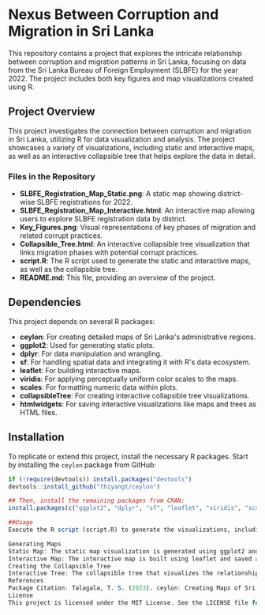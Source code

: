 # Nexus Between Corruption and Migration in Sri Lanka

This repository contains a project that explores the intricate relationship between corruption and migration patterns in Sri Lanka, focusing on data from the Sri Lanka Bureau of Foreign Employment (SLBFE) for the year 2022. The project includes both key figures and map visualizations created using R.

## Project Overview

This project investigates the connection between corruption and migration in Sri Lanka, utilizing R for data visualization and analysis. The project showcases a variety of visualizations, including static and interactive maps, as well as an interactive collapsible tree that helps explore the data in detail.

### Files in the Repository

- **SLBFE_Registration_Map_Static.png**: A static map showing district-wise SLBFE registrations for 2022.
- **SLBFE_Registration_Map_Interactive.html**: An interactive map allowing users to explore SLBFE registration data by district.
- **Key_Figures.png**: Visual representations of key phases of migration and related corrupt practices.
- **Collapsible_Tree.html**: An interactive collapsible tree visualization that links migration phases with potential corrupt practices.
- **script.R**: The R script used to generate the static and interactive maps, as well as the collapsible tree.
- **README.md**: This file, providing an overview of the project.

## Dependencies

This project depends on several R packages:

- **ceylon**: For creating detailed maps of Sri Lanka's administrative regions.
- **ggplot2**: Used for generating static plots.
- **dplyr**: For data manipulation and wrangling.
- **sf**: For handling spatial data and integrating it with R's data ecosystem.
- **leaflet**: For building interactive maps.
- **viridis**: For applying perceptually uniform color scales to the maps.
- **scales**: For formatting numeric data within plots.
- **collapsibleTree**: For creating interactive collapsible tree visualizations.
- **htmlwidgets**: For saving interactive visualizations like maps and trees as HTML files.

## Installation

To replicate or extend this project, install the necessary R packages. Start by installing the `ceylon` package from GitHub:

```r
if (!require(devtools)) install.packages("devtools")
devtools::install_github("thiyangt/ceylon")

## Then, install the remaining packages from CRAN:
install.packages(c("ggplot2", "dplyr", "sf", "leaflet", "viridis", "scales", "collapsibleTree", "htmlwidgets"))

##Usage
Execute the R script (script.R) to generate the visualizations, including the static map, interactive map, and collapsible tree. The interactive components (maps and tree) are saved as .html files and can be viewed in any web browser.

Generating Maps
Static Map: The static map visualization is generated using ggplot2 and saved as a PNG file.
Interactive Map: The interactive map is built using leaflet and saved as an HTML file for browser viewing.
Creating the Collapsible Tree
Interactive Tree: The collapsible tree that visualizes the relationship between migration phases and corrupt practices is generated using the collapsibleTree package.
References
Package Citation: Talagala, T. S. (2023). ceylon: Creating Maps of Sri Lanka Administrative Regions, Rivers and Streams. Zenodo. https://doi.org/10.5281/zenodo.10432141
License
This project is licensed under the MIT License. See the LICENSE file for more details.

